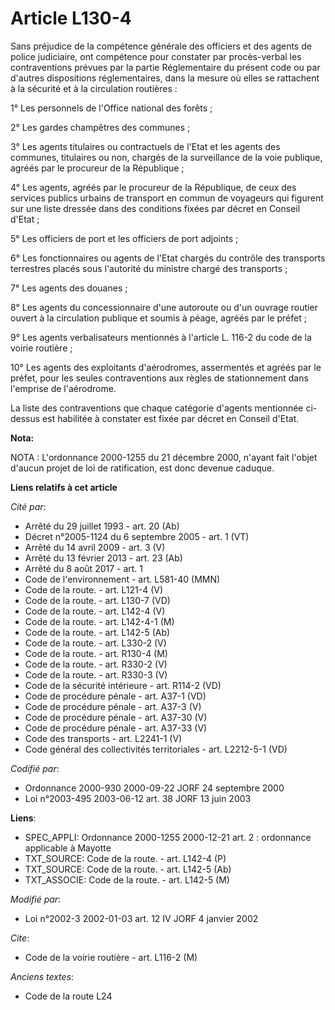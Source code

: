 # Article L130-4

Sans préjudice de la compétence générale des officiers et des agents de police judiciaire, ont compétence pour constater par
procès-verbal les contraventions prévues par la partie Réglementaire du présent code ou par d'autres dispositions
réglementaires, dans la mesure où elles se rattachent à la sécurité et à la circulation routières :

1° Les personnels de l'Office national des forêts ;

2° Les gardes champêtres des communes ;

3° Les agents titulaires ou contractuels de l'Etat et les agents des communes, titulaires ou non, chargés de la surveillance
de la voie publique, agréés par le procureur de la République ;

4° Les agents, agréés par le procureur de la République, de ceux des services publics urbains de transport en commun de
voyageurs qui figurent sur une liste dressée dans des conditions fixées par décret en Conseil d'Etat ;

5° Les officiers de port et les officiers de port adjoints ;

6° Les fonctionnaires ou agents de l'Etat chargés du contrôle des transports terrestres placés sous l'autorité du ministre
chargé des transports ;

7° Les agents des douanes ;

8° Les agents du concessionnaire d'une autoroute ou d'un ouvrage routier ouvert à la circulation publique et soumis à péage,
agréés par le préfet ;

9° Les agents verbalisateurs mentionnés à l'article L. 116-2 du code de la voirie routière ;

10° Les agents des exploitants d'aérodromes, assermentés et agréés par le préfet, pour les seules contraventions aux règles
de stationnement dans l'emprise de l'aérodrome.

La liste des contraventions que chaque catégorie d'agents mentionnée ci-dessus est habilitée à constater est fixée par décret
en Conseil d'Etat.

**Nota:**

NOTA : L'ordonnance 2000-1255 du 21 décembre 2000, n'ayant fait l'objet d'aucun projet de loi de ratification, est donc
devenue caduque.

**Liens relatifs à cet article**

_Cité par_:

  - Arrêté du 29 juillet 1993 - art. 20 (Ab)
  - Décret n°2005-1124 du 6 septembre 2005 - art. 1 (VT)
  - Arrêté du 14 avril 2009 - art. 3 (V)
  - Arrêté du 13 février 2013 - art. 23 (Ab)
  - Arrêté du 8 août 2017 - art. 1
  - Code de l'environnement - art. L581-40 (MMN)
  - Code de la route. - art. L121-4 (V)
  - Code de la route. - art. L130-7 (VD)
  - Code de la route. - art. L142-4 (V)
  - Code de la route. - art. L142-4-1 (M)
  - Code de la route. - art. L142-5 (Ab)
  - Code de la route. - art. L330-2 (V)
  - Code de la route. - art. R130-4 (M)
  - Code de la route. - art. R330-2 (V)
  - Code de la route. - art. R330-3 (V)
  - Code de la sécurité intérieure - art. R114-2 (VD)
  - Code de procédure pénale - art. A37-1 (VD)
  - Code de procédure pénale - art. A37-3 (V)
  - Code de procédure pénale - art. A37-30 (V)
  - Code de procédure pénale - art. A37-33 (V)
  - Code des transports - art. L2241-1 (V)
  - Code général des collectivités territoriales - art. L2212-5-1 (VD)

_Codifié par_:

  - Ordonnance 2000-930 2000-09-22 JORF 24 septembre 2000
  - Loi n°2003-495 2003-06-12 art. 38 JORF 13 juin 2003

**Liens**:

  - SPEC_APPLI: Ordonnance 2000-1255 2000-12-21 art. 2 : ordonnance applicable à Mayotte
  - TXT_SOURCE: Code de la route. - art. L142-4 (P)
  - TXT_SOURCE: Code de la route. - art. L142-5 (Ab)
  - TXT_ASSOCIE: Code de la route. - art. L142-5 (M)

_Modifié par_:

  - Loi n°2002-3 2002-01-03 art. 12 IV JORF 4 janvier 2002

_Cite_:

  - Code de la voirie routière - art. L116-2 (M)

_Anciens textes_:

  - Code de la route L24
